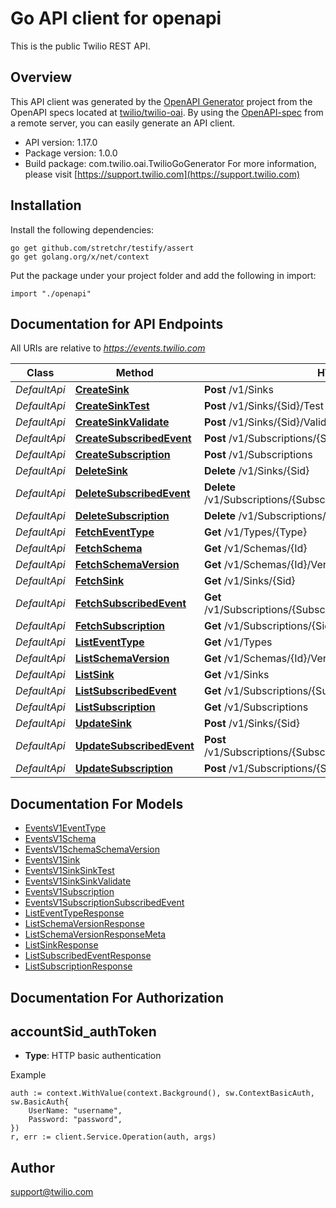 # Go API client for openapi

This is the public Twilio REST API.

## Overview
This API client was generated by the [OpenAPI Generator](https://openapi-generator.tech) project from the OpenAPI specs located at [twilio/twilio-oai](https://github.com/twilio/twilio-oai/tree/main/spec).  By using the [OpenAPI-spec](https://www.openapis.org/) from a remote server, you can easily generate an API client.

- API version: 1.17.0
- Package version: 1.0.0
- Build package: com.twilio.oai.TwilioGoGenerator
For more information, please visit [https://support.twilio.com](https://support.twilio.com)

## Installation

Install the following dependencies:

```shell
go get github.com/stretchr/testify/assert
go get golang.org/x/net/context
```

Put the package under your project folder and add the following in import:

```golang
import "./openapi"
```

## Documentation for API Endpoints

All URIs are relative to *https://events.twilio.com*

Class | Method | HTTP request | Description
------------ | ------------- | ------------- | -------------
*DefaultApi* | [**CreateSink**](docs/DefaultApi.md#createsink) | **Post** /v1/Sinks | 
*DefaultApi* | [**CreateSinkTest**](docs/DefaultApi.md#createsinktest) | **Post** /v1/Sinks/{Sid}/Test | 
*DefaultApi* | [**CreateSinkValidate**](docs/DefaultApi.md#createsinkvalidate) | **Post** /v1/Sinks/{Sid}/Validate | 
*DefaultApi* | [**CreateSubscribedEvent**](docs/DefaultApi.md#createsubscribedevent) | **Post** /v1/Subscriptions/{SubscriptionSid}/SubscribedEvents | 
*DefaultApi* | [**CreateSubscription**](docs/DefaultApi.md#createsubscription) | **Post** /v1/Subscriptions | 
*DefaultApi* | [**DeleteSink**](docs/DefaultApi.md#deletesink) | **Delete** /v1/Sinks/{Sid} | 
*DefaultApi* | [**DeleteSubscribedEvent**](docs/DefaultApi.md#deletesubscribedevent) | **Delete** /v1/Subscriptions/{SubscriptionSid}/SubscribedEvents/{Type} | 
*DefaultApi* | [**DeleteSubscription**](docs/DefaultApi.md#deletesubscription) | **Delete** /v1/Subscriptions/{Sid} | 
*DefaultApi* | [**FetchEventType**](docs/DefaultApi.md#fetcheventtype) | **Get** /v1/Types/{Type} | 
*DefaultApi* | [**FetchSchema**](docs/DefaultApi.md#fetchschema) | **Get** /v1/Schemas/{Id} | 
*DefaultApi* | [**FetchSchemaVersion**](docs/DefaultApi.md#fetchschemaversion) | **Get** /v1/Schemas/{Id}/Versions/{SchemaVersion} | 
*DefaultApi* | [**FetchSink**](docs/DefaultApi.md#fetchsink) | **Get** /v1/Sinks/{Sid} | 
*DefaultApi* | [**FetchSubscribedEvent**](docs/DefaultApi.md#fetchsubscribedevent) | **Get** /v1/Subscriptions/{SubscriptionSid}/SubscribedEvents/{Type} | 
*DefaultApi* | [**FetchSubscription**](docs/DefaultApi.md#fetchsubscription) | **Get** /v1/Subscriptions/{Sid} | 
*DefaultApi* | [**ListEventType**](docs/DefaultApi.md#listeventtype) | **Get** /v1/Types | 
*DefaultApi* | [**ListSchemaVersion**](docs/DefaultApi.md#listschemaversion) | **Get** /v1/Schemas/{Id}/Versions | 
*DefaultApi* | [**ListSink**](docs/DefaultApi.md#listsink) | **Get** /v1/Sinks | 
*DefaultApi* | [**ListSubscribedEvent**](docs/DefaultApi.md#listsubscribedevent) | **Get** /v1/Subscriptions/{SubscriptionSid}/SubscribedEvents | 
*DefaultApi* | [**ListSubscription**](docs/DefaultApi.md#listsubscription) | **Get** /v1/Subscriptions | 
*DefaultApi* | [**UpdateSink**](docs/DefaultApi.md#updatesink) | **Post** /v1/Sinks/{Sid} | 
*DefaultApi* | [**UpdateSubscribedEvent**](docs/DefaultApi.md#updatesubscribedevent) | **Post** /v1/Subscriptions/{SubscriptionSid}/SubscribedEvents/{Type} | 
*DefaultApi* | [**UpdateSubscription**](docs/DefaultApi.md#updatesubscription) | **Post** /v1/Subscriptions/{Sid} | 


## Documentation For Models

 - [EventsV1EventType](docs/EventsV1EventType.md)
 - [EventsV1Schema](docs/EventsV1Schema.md)
 - [EventsV1SchemaSchemaVersion](docs/EventsV1SchemaSchemaVersion.md)
 - [EventsV1Sink](docs/EventsV1Sink.md)
 - [EventsV1SinkSinkTest](docs/EventsV1SinkSinkTest.md)
 - [EventsV1SinkSinkValidate](docs/EventsV1SinkSinkValidate.md)
 - [EventsV1Subscription](docs/EventsV1Subscription.md)
 - [EventsV1SubscriptionSubscribedEvent](docs/EventsV1SubscriptionSubscribedEvent.md)
 - [ListEventTypeResponse](docs/ListEventTypeResponse.md)
 - [ListSchemaVersionResponse](docs/ListSchemaVersionResponse.md)
 - [ListSchemaVersionResponseMeta](docs/ListSchemaVersionResponseMeta.md)
 - [ListSinkResponse](docs/ListSinkResponse.md)
 - [ListSubscribedEventResponse](docs/ListSubscribedEventResponse.md)
 - [ListSubscriptionResponse](docs/ListSubscriptionResponse.md)


## Documentation For Authorization



## accountSid_authToken

- **Type**: HTTP basic authentication

Example

```golang
auth := context.WithValue(context.Background(), sw.ContextBasicAuth, sw.BasicAuth{
    UserName: "username",
    Password: "password",
})
r, err := client.Service.Operation(auth, args)
```


## Author

support@twilio.com


